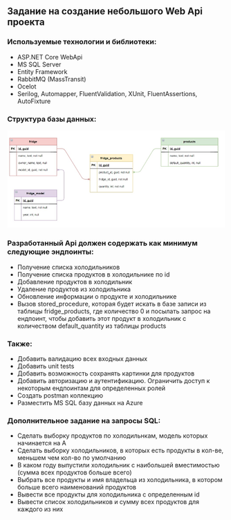 ## Задание на создание небольшого Web Api проекта

### Используемые технологии и библиотеки:
- ASP.NET Core WebApi
- MS SQL Server
- Entity Framework
- RabbitMQ (MassTransit)
- Ocelot
- Serilog, Automapper, FluentValidation, XUnit, FluentAssertions, AutoFixture


### Структура базы данных: 
![Alt text](/dbimg.jpg?raw=true "Optional Title")

### Разработанный Api должен содержать как минимум следующие эндпоинты:
- Получение списка холодильников
- Получение списка продуктов в холодильнике по id
- Добавление продуктов в холодильник
- Удаление продуктов из холодильника
- Обновление информации о продукте и холодильнике
- Вызов stored_procedure, которая будет искать в базе записи из таблицы fridge_products, где количество 0 и посылать запрос на ендпоинт, чтобы добавить этот продукт в холодильник с количеством default_quantity из таблицы products

### Также:
- Добавить валидацию всех входных данных
- Добавить unit tests
- Добавить возможность сохранять картинки для продуктов
- Добавить авторизацию и аутентификацию. Ограничить доступ к некоторым ендпоинтам для определенных ролей
- Создать postman коллекцию
- Разместить MS SQL базу данных на Azure

### Дополнительное задание на запросы SQL:
- Сделать выборку продуктов по холодильнкам, модель которых начинается на А
- Сделать выборку холодильников, в которых есть продукты в кол-ве, меньшем чем кол-во по умолчанию
- В каком году выпустили холодильник с наибольшей вместимостью (сумма всех продуктов больше всего)
- Выбрать все продукты и имя владельца из холодильника, в котором больше всего наименований продуктов
- Вывести все продукты для холодильника с определенным id
- Вывести список холодильников и сумму всех продуктов для каждого из них
